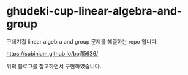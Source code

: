 # ghudeki-cup-linear-algebra-and-group
구데기컵 linear algebra and group 문제를 해결하는 repo 입니다.

https://subinium.github.io/boj15636/

위의 블로그를 참고하면서 구현하였습니다.
